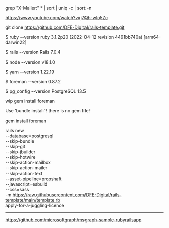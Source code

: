 grep "X-Mailer:" * | sort | uniq -c | sort -n


https://www.youtube.com/watch?v=j7Qh-wIo5Zc

git clone https://github.com/DFE-Digital/rails-template.git



$ ruby --version
ruby 3.1.2p20 (2022-04-12 revision 4491bb740a) [arm64-darwin22]

$ rails --version
Rails 7.0.4

$ node --version
v18.1.0

$ yarn --version
1.22.19

$ foreman --version
0.87.2

$ pg_config --version
PostgreSQL 13.5


wip  gem install foreman

Use 'bundle install'  ! there is no gem file!

gem install foreman

rails new \
  --database=postgresql \
  --skip-bundle \
  --skip-git \
  --skip-jbuilder \
  --skip-hotwire \
  --skip-action-mailbox \
  --skip-action-mailer \
  --skip-action-text \
  --asset-pipeline=propshaft \
  --javascript=esbuild \
  --css=sass \
  -m https://raw.githubusercontent.com/DFE-Digital/rails-template/main/template.rb \
  apply-for-a-juggling-licence

  -------------

  https://github.com/microsoftgraph/msgraph-sample-rubyrailsapp